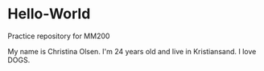 # Hello-World
Practice repository for MM200

My name is Christina Olsen.
I'm 24 years old and live in Kristiansand.
I love DOGS.
